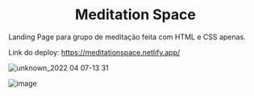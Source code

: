 <h1 align="center">Meditation Space</h1>

Landing Page para grupo de meditação feita com HTML e CSS apenas.

Link do deploy: https://meditationspace.netlify.app/

![unknown_2022 04 07-13 31](https://user-images.githubusercontent.com/101764993/162253029-74ae1b2f-bf03-4923-979d-4d0c26529919.gif)

![image](https://user-images.githubusercontent.com/101764993/162251699-859a1741-d147-49c8-8a21-4fe33635e616.png)
